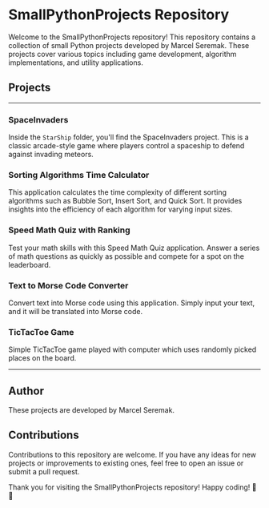 # SmallPythonProjects Repository

Welcome to the SmallPythonProjects repository! This repository contains a collection of small Python projects developed by Marcel Seremak. These projects cover various topics including game development, algorithm implementations, and utility applications.

## Projects

---

### SpaceInvaders

Inside the `StarShip` folder, you'll find the SpaceInvaders project. This is a classic arcade-style game where players control a spaceship to defend against invading meteors.

### Sorting Algorithms Time Calculator

This application calculates the time complexity of different sorting algorithms such as Bubble Sort, Insert Sort, and Quick Sort. It provides insights into the efficiency of each algorithm for varying input sizes.

### Speed Math Quiz with Ranking

Test your math skills with this Speed Math Quiz application. Answer a series of math questions as quickly as possible and compete for a spot on the leaderboard.

### Text to Morse Code Converter

Convert text into Morse code using this application. Simply input your text, and it will be translated into Morse code.

### TicTacToe Game

Simple TicTacToe game played with computer which uses randomly picked places on the board.

---

## Author

These projects are developed by Marcel Seremak.

## Contributions

Contributions to this repository are welcome. If you have any ideas for new projects or improvements to existing ones, feel free to open an issue or submit a pull request.


Thank you for visiting the SmallPythonProjects repository! Happy coding! 🚀🐍
